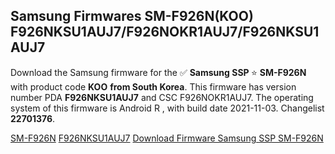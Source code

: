 <h2>Samsung Firmwares SM-F926N(KOO) F926NKSU1AUJ7/F926NOKR1AUJ7/F926NKSU1AUJ7</h2>
Download the Samsung firmware for the ✅ <strong>Samsung SSP </strong> ⭐ <strong>SM-F926N</strong> with product code <strong>KOO</strong> <strong> from South Korea</strong>. This firmware has version number PDA <strong>F926NKSU1AUJ7</strong> and CSC F926NOKR1AUJ7. The operating system of this firmware is Android R , with build date 2021-11-03. Changelist <strong>22701376</strong>.


[SM-F926N](https://samfirm.shop/samsung/model/SM-F926N)
[F926NKSU1AUJ7](https://samfirm.shop/samsung/pda/F926NKSU1AUJ7)
[Download Firmware Samsung SSP SM-F926N](https://samfirm.shop/samsung/firmware/471092)
